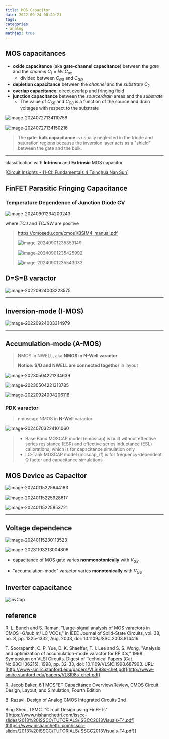 ```yaml
---
title: MOS Capacitor
date: 2022-09-24 00:29:21
tags:
categories:
- analog
mathjax: true
---
```




## MOS capacitances

- **oxide capacitance** (aka **gate-channel capacitance**) between the *gate* and the *channel* $C_1=WLC_{ox}$
  - divided between $C_{GS}$ and $C_{GD}$
- **depletion capacitance** between the *channel* and the *substrate* $C_2$
- **overlap capacitance**: direct overlap and fringing field
- **junction capacitance** between the *source/drain* areas and the *substrate*
  - The value of $C_{SB}$ and $C_{DB}$ is a function of the source and drain voltages with respect to the substrate

![image-20240727134110758](MOS-Cap/image-20240727134110758.png)

![image-20240727134150216](MOS-Cap/image-20240727134150216.png)



> The **gate-bulk capacitance** is usually neglected in the triode and saturation regions because the inversion layer acts as a "shield" between the gate and the bulk.

---

classification with **Intrinsic** and **Extrinsic** MOS capacitor

[[Circuit Insights - 11-CI: Fundamentals 4 Tsinghua Nan Sun](https://youtu.be/sAQqkdpvsZA?si=oTnYVNmPY7yMhBPt)]


## FinFET Parasitic Fringing Capacitance





### Temperature Dependence of Junction Diode CV

![image-20240901234200243](MOS-Cap/image-20240901234200243.png)



where *TCJ* and *TCJSW* are positive



> https://cmosedu.com/cmos1/BSIM4_manual.pdf
>
> ![image-20240901235359149](MOS-Cap/image-20240901235359149.png)
>
> ![image-20240901235425992](MOS-Cap/image-20240901235425992.png)
>
> ![image-20240901235543033](MOS-Cap/image-20240901235543033.png)





## D=S=B varactor

![image-20220924003223575](MOS-Cap/image-20220924003223575.png)

---



##  Inversion-mode (I-MOS)

![image-20220924003314979](MOS-Cap/image-20220924003314979.png)

---





## Accumulation-mode (A-MOS)

> NMOS in NWELL, aka **NMOS in N-Well varactor**
>
> **Notice: S/D and NWELL are connected togethor** in layout

![image-20230504221234639](MOS-Cap/image-20230504221234639.png)

![image-20230504221313785](MOS-Cap/image-20230504221313785.png)

![image-20220924004206116](MOS-Cap/image-20220924004206116.png)



### PDK varactor

> nmoscap: NMOS in **N-Well** varactor

![image-20240703224101060](MOS-Cap/image-20240703224101060.png)

> - Base Band MOSCAP model (nmoscap) is built without effective series resistance (ESR) and effective series inductance (ESL) calibrations, which is for capacitance simulation only
> - LC-Tank MOSCAP model (moscap_rf) is for frequency-dependent Q factor and capacitance simulations



## MOS Device as Capacitor

![image-20240115225644183](MOS-Cap/image-20240115225644183.png)



![image-20240115225928617](MOS-Cap/image-20240115225928617.png)

![image-20240115225853721](MOS-Cap/image-20240115225853721.png)

---



## Voltage dependence

![image-20240115230113523](MOS-Cap/image-20240115230113523.png)

![image-20231103213004806](MOS-Cap/image-20231103213004806.png)

- capacitance of MOS gate varies **nonmonotonically** with $V_{GS}$

- "accumulation-mode" varactor varies **monotonically** with $V_{GS}$



## Inverter capacitance

![invCap](MOS-Cap/invCap.png)



## reference

R. L. Bunch and S. Raman, "Large-signal analysis of MOS varactors in CMOS -G/sub m/ LC VCOs," in IEEE Journal of Solid-State Circuits, vol. 38, no. 8, pp. 1325-1332, Aug. 2003, doi: 10.1109/JSSC.2003.814416.

T. Soorapanth, C. P. Yue, D. K. Shaeffer, T. I. Lee and S. S. Wong, "Analysis and optimization of accumulation-mode varactor for RF ICs," 1998 Symposium on VLSI Circuits. Digest of Technical Papers (Cat. No.98CH36215), 1998, pp. 32-33, doi: 10.1109/VLSIC.1998.687993. URL: [http://www-smirc.stanford.edu/papers/VLSI98s-chet.pdf](http://www-smirc.stanford.edu/papers/VLSI98s-chet.pdf)

R. Jacob Baker, 6.1 MOSFET Capacitance Overview/Review, CMOS Circuit Design, Layout, and Simulation, Fourth Edition

B. Razavi, Design of Analog CMOS Integrated Circuits 2nd

Bing Sheu, TSMC. "Circuit Design using FinFETs" [[https://www.nishanchettri.com/isscc-slides/2013%20ISSCC/TUTORIALS/ISSCC2013Visuals-T4.pdf](https://www.nishanchettri.com/isscc-slides/2013%20ISSCC/TUTORIALS/ISSCC2013Visuals-T4.pdf)]